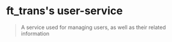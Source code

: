 # ft_trans's user-service

> A service used for managing users, as well as their related information
